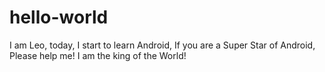 # hello-world

I am Leo, today, I start to learn Android, If you are a Super Star of Android, Please help me! I am the king of the World!
